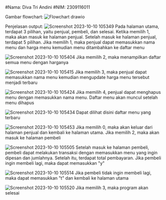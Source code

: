 #Nama: Diva Tri Andini
#NIM: 2309116011

Gambar flowchart:
![Flowchart drawio](https://github.com/DivaAndini/Postest_2/assets/143860881/fe5b4f32-7a35-42b5-8797-31fcc73426dc)

Penjelasan output:
![Screenshot 2023-10-10 105349](https://github.com/DivaAndini/Postest_2/assets/143860881/630138f2-8aed-472e-b50d-e660ad86fbee)
Pada halaman utama, terdapat 3 pilihan, yaitu penjual, pembeli, dan selesai. Ketika memilih 1, maka akan masuk ke halaman penjual.
Setelah masuk ke halaman penjual, terdapat 5 pilihan. Jika memilih 1, maka penjual dapat memasukkan nama menu dan harga menu kemudian menu ditambahkan ke daftar menu

![Screenshot 2023-10-10 105404](https://github.com/DivaAndini/Postest_2/assets/143860881/60e5dbe9-ba95-44e0-86c4-7ef4016c5ddf)
Jika memilih 2, maka menampilkan daftar semua menu dengan harganya

![Screenshot 2023-10-10 105415](https://github.com/DivaAndini/Postest_2/assets/143860881/43e070b6-eedf-4187-8d59-210dcce1b52f)
Jika memilih 3, maka penjual dapat memasukkan nama menu kemudian mengupdate harga menu tersebut menjadi terbaru

![Screenshot 2023-10-10 105424](https://github.com/DivaAndini/Postest_2/assets/143860881/b19d10dd-ec65-4ae4-a91e-8cecdfb8d27d)
Jika memilih 4, penjual dapat menghapus menu dengan memasukkan nama menu. Daftar menu akan muncul setelah menu dihapus

![Screenshot 2023-10-10 105434](https://github.com/DivaAndini/Postest_2/assets/143860881/c7bd5ffc-66bc-478b-ab3e-e473e2845dfa)
Dapat dilihat disini daftar menu yang terbaru

![Screenshot 2023-10-10 105453](https://github.com/DivaAndini/Postest_2/assets/143860881/501d9b33-1a4b-43d7-a91f-712720014cc7)
Jika memilih 0, maka akan keluar dari halaman penjual dan kembali ke halaman utama. Jika memilih 2, maka akan masuk ke halaman pembeli

![Screenshot 2023-10-10 105505](https://github.com/DivaAndini/Postest_2/assets/143860881/939028bd-3d1d-4119-b0b4-966eab26db1b)
Setelah masuk ke halaman pembeli, pembeli dapat melakukan transaksi dengan memasukkan menu yang ingin dipesan dan jumlahnya. Setelah itu, terdapat total pembayaran.
Jika pembeli ingin membeli lagi, maka dapat memasukkan "y"

![Screenshot 2023-10-10 105514](https://github.com/DivaAndini/Postest_2/assets/143860881/3ccb739f-6652-4558-b699-fc48fbf215b5)
Jika pembeli tidak ingin membeli lagi, maka dapat memasukkan "t" dan kembali ke halaman utama

![Screenshot 2023-10-10 105520](https://github.com/DivaAndini/Postest_2/assets/143860881/dd6a97de-8ee9-4559-83d5-5d7c0ab6215a)
Jika memilih 3, maka program akan selesai
















